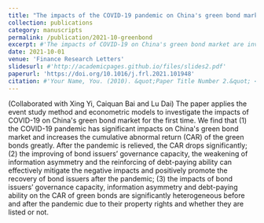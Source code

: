 ```yaml
---
title: "The impacts of the COVID-19 pandemic on China's green bond market"
collection: publications
category: manuscripts
permalink: /publication/2021-10-greenbond
excerpt: #'The impacts of COVID-19 on China's green bond market are investigated. COVID-19 has significant impacts on the market and increases the cumulative abnormal return (CAR). The extent of negative impacts depends on issuers’ governance capacity (emp), information asymmetry (InfoAsym) and debt-paying ability (debt-paying).'
date: 2021-10-01
venue: 'Finance Research Letters'
slidesurl: #'http://academicpages.github.io/files/slides2.pdf'
paperurl: 'https://doi.org/10.1016/j.frl.2021.101948'
citation: #'Your Name, You. (2010). &quot;Paper Title Number 2.&quot; <i>Journal 1</i>. 1(2).'
---
```

(Collaborated with Xing Yi, Caiquan Bai and Lu Dai)
The paper applies the event study method and econometric models to investigate the impacts of COVID-19 on China's green bond market for the first time. We find that (1) the COVID-19 pandemic has significant impacts on China's green bond market and increases the cumulative abnormal return (CAR) of the green bonds greatly. After the pandemic is relieved, the CAR drops significantly; (2) the improving of bond issuers’ governance capacity, the weakening of information asymmetry and the reinforcing of debt-paying ability can effectively mitigate the negative impacts and positively promote the recovery of bond issuers after the pandemic; (3) the impacts of bond issuers’ governance capacity, information asymmetry and debt-paying ability on the CAR of green bonds are significantly heterogeneous before and after the pandemic due to their property rights and whether they are listed or not.
